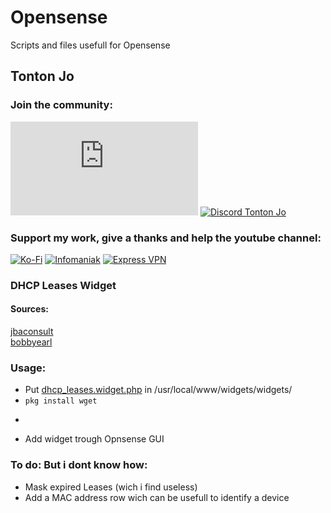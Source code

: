 #  Opensense
Scripts and files usefull for Opensense

## Tonton Jo  
### Join the community:
[![Youtube channel](https://github-readme-youtube-stats.herokuapp.com/subscribers/index.php?id=UCnED3K6K5FDUp-x_8rwpsZw&key=AIzaSyA3ivqywNPQz0xFZBHfPDKzh1jFH5qGD_g)](http://youtube.com/channel/UCnED3K6K5FDUp-x_8rwpsZw?sub_confirmation=1)
[![Discord Tonton Jo](https://badgen.net/discord/members/h6UcpwfGuJ?label=Discord%20Tonton%20Jo%20&icon=discord)](https://discord.gg/h6UcpwfGuJ)
### Support my work, give a thanks and help the youtube channel:
[![Ko-Fi](https://badgen.net/badge/Buy%20me%20a%20Coffee/Link?icon=buymeacoffee)](https://ko-fi.com/tontonjo)
[![Infomaniak](https://badgen.net/badge/Infomaniak/Affiliated%20link?icon=K)](https://www.infomaniak.com/goto/fr/home?utm_term=6151f412daf35)
[![Express VPN](https://badgen.net/badge/Express%20VPN/Affiliated%20link?icon=K)](https://www.xvuslink.com/?a_fid=TontonJo)  

### DHCP Leases Widget  
#### Sources:  
[jbaconsult](https://github.com/jbaconsult/opnsense_stuff/blob/main/dhcp_leases.widget.php)  
[bobbyearl](https://github.com/bobbyearl/pfSense-DHCP-leases-widget/blob/master/DHCP_leases.widget.php)  
### Usage:
- Put [dhcp_leases.widget.php](https://github.com/Tontonjo/opnsense/blob/main/usr/local/www/widgets/widgets/dhcp_leases.widget.php) in /usr/local/www/widgets/widgets/
- ```pkg install wget```
- ```wget -qO /usr/local/www/widgets/widgets/dhcp_leases.widget.php https://raw.githubusercontent.com/Tontonjo/opnsense/main/usr/local/www/widgets/widgets/dhcp_leases.widget.php
- Add widget trough Opnsense GUI

### To do: But i dont know how:
- Mask expired Leases (wich i find useless)
- Add a MAC address row wich can be usefull to identify a device
